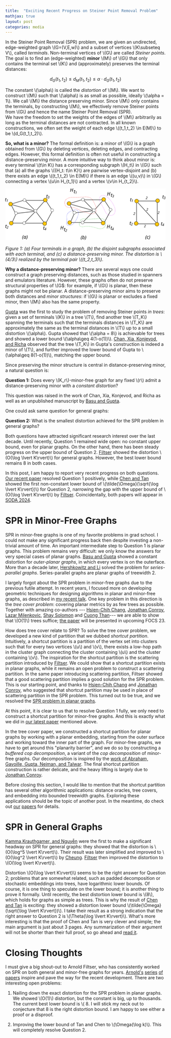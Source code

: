 ```yaml
---
title:  "Exciting Recent Progress on Steiner Point Removal Problem"
mathjax: true
layout: post
categories: media
---
```


In the Steiner Point Removal (SPR) problem, we are given an undirected, edge-weighted graph \\(G=(V,E,w)\\) and a subset of vertices \\(K\subseteq V\\), called *terminals*. Non-terminal vertices of \\(G\\) are called *Steiner points*. The goal is to find an (edge-weighted) **minor** \\(M\\) of \\(G\\) that only contains the terminal set \\(K\\) and (approximately) preserves the terminal distances: 

$$d_G(t_1,t_2)\leq d_M(t_1,t_2) \leq \alpha \cdot d_G(t_1,t_2)$$

 The constant \\(\alpha\\) is called the *distortion* of \\(M\\). We want to construct \\(M\\) such that \\(\alpha\\) is as small as possible, ideally \\(\alpha = 1\\).   We call \\(M\\) the distance preserving minor. Since \\(M\\) only contains the terminals, by constructing \\(M\\), we effectively remove Steiner points from \\(G\\) and hence the name  Steiner Point Removal (SPR).  
We have the freedom to set the weights of the edges of \\(M\\) arbitrarily as long as the terminal distances are not contracted. In all known constructions, we often set the weight of each edge \\((t_1,t_2) \in E(M)\\) to be \\(d_G(t_1,t_2)\\).

**So, what is a minor?** The formal definition is: a minor of \\(G\\) is a graph obtained from \\(G\\) by deleting vertices, deleting edges, and contracting edges. However, this formal definition is often not useful in constructing a distance-preserving minor. A more intuitive way to think about minor is:  every terminal \\(t\in K\\) has a corresponding subgraph \\(H_t\\) in \\(G\\) such that (a) all the graphs \\(\{H_t: t\in K\}\\) are pairwise vertex-disjoint and (b) there exists an edge \\((t_1,t_2) \in E(M)\\) if there is an edge \\((u,v)\\) in \\(G\\)  connecting a vertex \\(u\in H_{t_1}\\) and a vertex \\(v\in H_{t_2}\\).   

![](/assets/figs/SPREx.svg)

*Figure 1: (a) Four terminals in a graph, (b) the disjoint subgraphs associated with each terminal, and \(c\) a distance-preserving minor. The distortion is \\(4/3\\) realized by the terminal pair \\((t_2,t_3)\\).*

**Why a distance-preserving minor?** There are several ways one could construct a graph preserving distances, such as those studied in spanners and emulators literature. However, these graphs often do not preserve structural properties of \\(G$: for example, if \\(G\\) is planar, then these graphs might not be planar. A distance-preserving minor aims to preserve both distances and *minor structures*: if \\(G\\) is planar or excludes a fixed minor, then \\(M\\) also has the same property. 

[Gupta](https://dl.acm.org/doi/pdf/10.5555/365411.365448) was the first to study the problem of removing Steiner points *in trees*: given a set of terminals \\(K\\) in a tree \\(T\\), find another tree  \\(T_K\\) spanning the terminals such that the terminals distances in \\(T_K\\) are approximately the same as the terminal distances in \\(T\\) up to a small distortion \\(\alpha\\). Gupta showed that \\(\alpha = 8\\) is achievable for trees and showed a lower bound \\(\alpha\geq 4(1-o(1))\\). [Chan, Xia, Konjevod, and Richa](https://citeseerx.ist.psu.edu/document?repid=rep1&type=pdf&doi=7381c1d1acb2152cf979068660298a59250e62e8) observed that the tree \\(T_K\\) in Gupta's construction is indeed a minor of \\(T\\), and further improved the lower bound of Gupta to  \\(\alpha\geq 8(1-o(1))\\), matching the upper bound.

Since preserving the minor structure is central in distance-preserving minor, a natural question is: 

**Question 1:** Does every \\(K_r\\)-minor-free graph for any fixed \\(r\\) admit a distance-preserving minor with a *constant distortion*?

This question was raised in the work of Chan, Xia, Konjevod, and Richa as well as an unpublished manuscript by  [Basu and Gupta](https://www.ams.jhu.edu/~abasu9/papers/SPR.pdf). 

One could ask same question for general graphs:

**Question 2:** What is the smallest distortion achieved for the SPR problem in general graphs?

Both questions have attracted significant research interest over the last decade. Until recently, Question 1 remained wide open: no constant upper bound, even for planar graphs. On the other hand, there has been steady progress on the upper bound of Question 2.  [Filtser](https://epubs.siam.org/doi/pdf/10.1137/1.9781611975031.90)  showed the distortion \\(O(\log \lvert K\rvert)\\) for general graphs. However, the best lower bound remains 8 in both cases.

In this post, I am happy to report very recent progress on both questions. [Our recent paper](https://arxiv.org/abs/2308.00555) resolved Question 1 positively, while [Chen and Tan](https://arxiv.org/abs/2310.07862) showed the first non-constant lower bound of \\(\tilde{\Omega}(\sqrt{\log \lvert K\rvert})\\) for Question 2, narrowing the gap with the upper bound of \\(O(\log \lvert K\rvert)\\) by [Filtser](https://epubs.siam.org/doi/pdf/10.1137/1.9781611975031.90). Coincidentally, both papers will appear in [SODA 2024](https://www.siam.org/conferences/cm/conference/soda24). 


# SPR in Minor-Free Graphs

SPR in minor-free graphs is one of my favorite problems in grad school. I could not make any significant progress back then despite investing a non-trivial amount of time. An important intermediate step to Question 1 is planar graphs.   This problem remains very difficult: we only know the answers for very special cases of planar graphs. [Basu and Gupta](https://www.ams.jhu.edu/~abasu9/papers/SPR.pdf) showed a constant distortion for *outer-planar graphs*, in which every vertex is on the outerface. More than a decade later, [Hershkowitz and Li](https://arxiv.org/abs/2104.00750) solved the problem for *series-parallel graphs*. Series-parallel graphs are planar graphs of treewidth 2. 

I largely forgot about the SPR problem in minor-free graphs due to the previous futile attempt. In recent years, I focused more on developing geometric techniques for designing algorithms in planar and minor-free graphs, as described in [my recent talk](https://www.youtube.com/watch?v=H6X_SoiemMI). One key problem in this direction is the *tree cover problem*: covering planar metrics by as few trees as possible. Together with amazing co-authors --- [Hsien-Chih Chang](https://hcsoso.github.io/), [Jonathan Conroy](https://jonathan-conroy.github.io/), [Lazar Milenkovic](https://milenkoviclazar.github.io/), [Shay Solomon](https://sites.google.com/site/soloshay/) and [Cuong Than](https://thanvietcuong.github.io/)---  we are able to show that  \\(O(1)\\) trees suffice; [the paper](https://arxiv.org/abs/2306.06215) will be presented in upcoming FOCS 23. 

How does tree cover relate to SPR? To solve the tree cover problem, we developed a new kind of partition that we dubbed *shortcut partition*. Intuitively, a shortcut partition is a partition of the vertex set into clusters such that for every two vertices \\(u\\) and \\(v\\),  there exists a low-hop path in the cluster graph connecting the cluster containing \\(u\\) and the cluster containing \\(v\\). The inspiration for the shortcut partition is the scattering partition introduced by [Filtser](https://drops.dagstuhl.de/opus/volltexte/2020/12454/). We could show that a shortcut partition exists in planar graphs, while it remains an open problem to construct a scattering partition. In the same paper introducing scattering partition, Filtser showed that a good scattering partition implies a good solution for the SPR problem. This is our starting point, and thanks to [Hsien-Chih Chang](https://hcsoso.github.io/) and [Jonathan Conroy](https://jonathan-conroy.github.io/), who suggested that shortcut partition may be used in place of scattering partition in the SPR problem. This turned out to be true, and we resolved the [SPR problem in planar graphs](https://arxiv.org/abs/2306.06235). 

At this point, it is clear to us that to resolve Question 1 fully, we only need to construct a shortcut partition for minor-free graphs. And this is exactly what we did in [our latest paper](https://arxiv.org/abs/2306.06235) mentioned above. 

In the tree cover paper, we constructed a shortcut partition for planar graphs by working with a planar embedding, starting from the outer surface and working toward the inner part of the graph. For minor-free graphs, we have to get around this "planarity barrier", and we do so by constructing a *buffered cop decomposition*, a variant of the *cop decomposition* of minor-free graphs. Our decomposition is inspired by the [work of Abraham, Gavoille, Gupta, Neiman, and Talwar](https://arxiv.org/abs/1311.3048). The final shortcut partition construction is rather delicate, and the heavy lifting is largely due to [Jonathan Conroy](https://jonathan-conroy.github.io/).

Before closing this section, I would like to mention that the shortcut partition has several other algorithmic applications: distance oracles, tree covers, and embedding into bounded treewidth graphs. Exploring these applications should be the topic of another post. In the meantime, do check out [our](https://arxiv.org/abs/2306.06215) [papers](https://arxiv.org/abs/2306.06235) for details. 

# SPR in General Graphs

[Kamma,Krauthgamer, and Nguyễn](https://epubs.siam.org/doi/10.1137/140951382) were the first to make a significant headway on SPR for general graphs: they showed that the distortion is \\(O(\log^5 \lvert K\rvert)\\). Their result was later simplified and improved to \\(O(\log^2 \lvert K\rvert)\\) by [Cheung](https://arxiv.org/abs/1703.08790). [Filtser](https://arxiv.org/abs/1706.08115) then improved the distortion to  \\(O(\log \lvert K\rvert)\\). 

Distortion \\(O(\log \lvert K\rvert)\\) seems to be the right answer for Question 2; problems that are somewhat related, such as padded decomposition or stochastic embeddings into trees, have logarithmic lower bounds. Of course, it is one thing to speculate on the lower bound; it is another thing to prove it formally. Until recently, the best distortion lower bound is \\(8\\), which holds for graphs as simple as trees. This is why the result of [Chen and Tan](https://arxiv.org/abs/2310.07862) is exciting: they showed a distortion lower bound \\(\tilde{\Omega}(\sqrt{\log \lvert K\rvert})\\). I take their result as a strong indication that the right answer to Question 2 is \\(\Theta(\log \lvert K\rvert)\\). What's more interesting is that the proof of Chen and Tan is very clever and simple; the main argument is just about 3 pages. Any summarization of their argument will not be shorter than their full proof, so go ahead and [read it](https://arxiv.org/abs/2310.07862). 


# Closing Thoughts

I must give a big shout-out to Arnold Filtser, who has consistently worked on SPR on both general and minor-free graphs for years. [Arnold's](https://arxiv.org/abs/1809.00942)  [series](https://epubs.siam.org/doi/pdf/10.1137/1.9781611975031.90) [of](https://arxiv.org/abs/1808.02800) [papers](https://drops.dagstuhl.de/opus/volltexte/2020/12454/) inspire and pave the way for the recent development. There are two interesting open problems:

1. Nailing down the exact distortion for the SPR problem in planar graphs. We showed \\(O(1)\\) distortion, but the constant is big, up to thousands. The current best lower bound is \\( 8. I will stick my neck out to conjecture that 8 is the right distortion bound. I am happy to see either a proof or a disproof.

2. Improving the lower bound of Tan and Chen to \\(\Omega(\log k)\\). This will completely resolve Question 2.